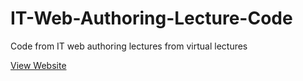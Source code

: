 # IT-Web-Authoring-Lecture-Code
Code from IT web authoring lectures from virtual lectures

[View Website](https://raw.githack.com/DevanshR1123/IT-Web-Authoring-Lecture-Code/master/index.html)
